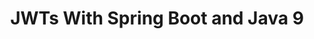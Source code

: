 ---
title: JWTs With Spring Boot and Java 9
tags: [External Post, Java, Spring, Security]
style: border
color: secondary
description: Interested in using JWTs for your Java 9/Spring Boot projects? Learn how to set up your dependencies and the use cases for you to consider.
external_url: https://dzone.com/articles/jwts-with-spring-boot-and-java-9
---